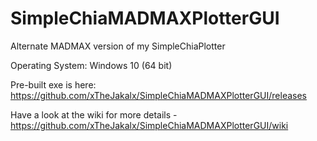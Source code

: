 # SimpleChiaMADMAXPlotterGUI
Alternate MADMAX version of my SimpleChiaPlotter

Operating System: Windows 10 (64 bit)

Pre-built exe is here: https://github.com/xTheJakalx/SimpleChiaMADMAXPlotterGUI/releases

Have a look at the wiki for more details - https://github.com/xTheJakalx/SimpleChiaMADMAXPlotterGUI/wiki
